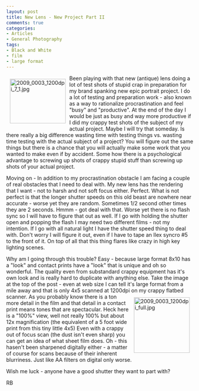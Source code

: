 ```yaml
---
layout: post
title: New Lens - New Project Part II
comments: true
categories:
- Articles
- General Photography
tags:
- Black and White
- film
- large format
---
```

<a rel="lightbox" href="/wp-content/uploads/2009/12/2009_0003_1200dpi_7_1.jpg"><img title="2009_0003_1200dpi_7_1.jpg" src="/wp-content/uploads/2009/12/.thumbs/.2009_0003_1200dpi_7_1.jpg" border="0" alt="2009_0003_1200dpi_7_1.jpg" hspace="10" vspace="10" width="150" height="120" align="left" /></a>Been playing with that new (antique) lens doing a lot of test shots of stupid crap in preparation for my brand spanking new epic portrait project. I do a lot of testing and preparation work - also known as a way to rationalize procrastination and feel "busy" and "productive". At the end of the day I would be just as busy and way more productive if I did my crappy test shots of the subject of my actual project. Maybe I will try that someday. Is there really a big difference wasting time with testing things vs. wasting time testing with the actual subject of a project? You will figure out the same things but there is a chance that you will actually make some work that you wanted to make even if by accident. Some how there is a psychological advantage to screwing up shots of crappy stupid stuff than screwing up shots of your actual project.

Moving on - In addition to my procrastination obstacle I am facing a couple of real obstacles that I need to deal with. My new lens has the rendering that I want - not to harsh and not soft focus either. Perfect. What is not perfect is that the longer shutter speeds on this old beast are nowhere near accurate - worse yet they are random. Sometimes 1/2 second other times they are 2 seconds. Hmmm - got deal with that. Worse yet there is no flash sync so I will have to figure that out as well. If I go with holding the shutter open and popping the flash I may need two different films - not my intention. If I go with all natural light I have the shutter speed thing to deal with. Don't worry I will figure it out, even if I have to tape an Ilex syncro #5 to the front of it. On top of all that this thing flares like crazy in high key lighting scenes.

Why am I going through this trouble? Easy - because large format 8x10 has a "look" and contact prints have a "look" that is unique and oh so wonderful. The quality even from substandard crappy equipment has it's own look and is really hard to duplicate with anything else. Take the image at the top of the post - even at web size I can tell it's large format from a mile away and that is only 4x5 scanned at 1200dpi on my crappy flatbed<a rel="lightbox" href="/wp-content/uploads/2009/12/2009_0003_1200dpi_full.jpg"><img title="2009_0003_1200dpi_full.jpg" src="/wp-content/uploads/2009/12/.thumbs/.2009_0003_1200dpi_full.jpg" border="0" alt="2009_0003_1200dpi_full.jpg" hspace="10" vspace="10" width="150" height="150" align="right" /></a>scanner. As you probably know there is a ton more detail in the film and that detail in a contact print means tones that are spectacular. Heck here is a "100%" view, well not really 100% but about 12x magnification (the equivalent of a 5 foot wide print from this tiny little 4x5) Even with a crappy out of focus scan (the dust isn't even sharp) you can get an idea of what sheet film does. Oh - this hasen't been sharpened digitally either - a matter of course for scans because of their inherent blurriness. Just like AA filters on digital only worse.

Wish me luck - anyone have a good shutter they want to part with?

RB